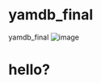 # yamdb_final
yamdb_final
![image](https://github.com/dimn3/yamdb_final/actions/workflows/yamdb_workflow.yml/badge.svg)
# hello?